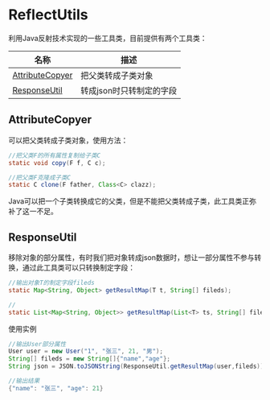 # ReflectUtils
利用Java反射技术实现的一些工具类，目前提供有两个工具类：<br/>

| 名称 | 描述 |
|------|---------|
| [AttributeCopyer](#attributecopyer) | 把父类转成子类对象 |
| [ResponseUtil](#responseutil)    | 转成json时只转制定的字段|


## AttributeCopyer
可以把父类转成子类对象，使用方法：
```java
//把父类F的所有属性复制给子类C
static void copy(F f, C c);

//把父类F克隆成子类C
static C clone(F father, Class<C> clazz);
```
Java可以把一个子类转换成它的父类，但是不能把父类转成子类，此工具类正弥补了这一不足。
 
## ResponseUtil
移除对象的部分属性，有时我们把对象转成json数据时，想让一部分属性不参与转换，通过此工具类可以只转换制定字段：
```java
//输出对象T的制定字段fileds
static Map<String, Object> getResultMap(T t, String[] fileds);

//
static List<Map<String, Object>> getResultMap(List<T> ts, String[] fileds)
```
使用实例 
```java
//输出User部分属性
User user = new User("1", "张三", 21, "男");
String[] fileds = new String[]{"name","age"};
String json = JSON.toJSONString(ResponseUtil.getResultMap(user,fileds));

//输出结果
{"name": "张三", "age": 21}
```
